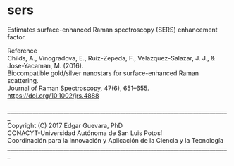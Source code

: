 # sers
Estimates surface-enhanced Raman spectroscopy (SERS) enhancement factor. <br />

Reference <br />
Childs, A., Vinogradova, E., Ruiz-Zepeda, F., Velazquez-Salazar, J. J., & Jose-Yacaman, M. (2016).<br />
Biocompatible gold/silver nanostars for surface-enhanced Raman scattering. <br />
Journal of Raman Spectroscopy, 47(6), 651–655. <br />
https://doi.org/10.1002/jrs.4888 <br /> <br />
_______________________________________________________________________________<br />
Copyright (C) 2017 Edgar Guevara, PhD<br />
CONACYT-Universidad Autónoma de San Luis Potosí<br />
Coordinación para la Innovación y Aplicación de la Ciencia y la Tecnología<br />
_______________________________________________________________________________<br />
